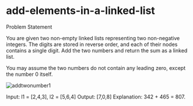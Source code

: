 # add-elements-in-a-linked-list

Problem Statement 
  
   You are given two non-empty linked lists representing two non-negative integers. The digits are stored in reverse order, 
and each of their nodes contains a single digit. Add the two numbers and return the sum as a linked list.

You may assume the two numbers do not contain any leading zero, except the number 0 itself.


 ![addtwonumber1](https://user-images.githubusercontent.com/43201927/195992913-ca100d65-b914-4fd5-8ad3-a9c59c172091.jpg)
 
 
 
Input: l1 = [2,4,3], l2 = [5,6,4]
Output: [7,0,8]
Explanation: 342 + 465 = 807.
